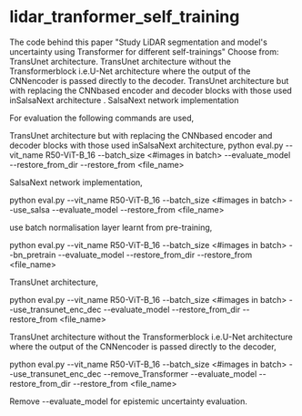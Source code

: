 # lidar_tranformer_self_training
The code behind this paper "Study LiDAR segmentation and  model's uncertainty using Transformer for different self-trainings"
Choose from:
TransUnet architecture.
TransUnet  architecture without the Transformerblock i.e.U-Net architecture where the output of the CNNencoder is passed directly to the decoder.
TransUnet architecture but with replacing the CNNbased  encoder  and  decoder  blocks  with  those  used  inSalsaNext architecture .
SalsaNext network implementation

For evaluation the following commands are used,

  TransUnet architecture but with replacing the CNNbased  encoder  and  decoder  blocks  with  those  used  inSalsaNext architecture,
python eval.py --vit_name R50-ViT-B_16 --batch_size <#images in batch> --evaluate_model --restore_from_dir <directory of saved the pre-trained weights> --restore_from <file_name>

  
  SalsaNext network implementation,
  
python eval.py --vit_name R50-ViT-B_16 --batch_size <#images in batch> --use_salsa --evaluate_model --restore_from <file_name>

   use batch normalisation layer learnt from pre-training,
  
python eval.py --vit_name R50-ViT-B_16 --batch_size <#images in batch> --bn_pretrain --evaluate_model --restore_from_dir <directory of saved the pre-trained weights> --restore_from <file_name>
  
  TransUnet architecture,
  
python eval.py --vit_name R50-ViT-B_16 --batch_size <#images in batch> --use_transunet_enc_dec --evaluate_model --restore_from_dir <directory of saved the pre-trained weights> --restore_from <file_name>

  TransUnet  architecture without the Transformerblock i.e.U-Net architecture where the output of the CNNencoder is passed directly to the decoder,
  
python eval.py --vit_name R50-ViT-B_16 --batch_size <#images in batch> --use_transunet_enc_dec --remove_Transformer --evaluate_model --restore_from_dir <directory of saved the pre-trained weights> --restore_from <file_name>
  
Remove --evaluate_model for epistemic uncertainty evaluation.
